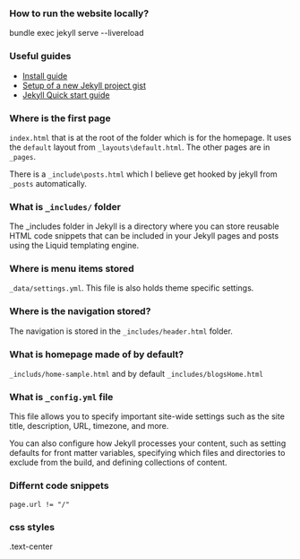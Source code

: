 ### How to run the website locally?
bundle exec jekyll serve --livereload

### Useful guides
- [Install guide](https://jekyllrb.com/docs/installation/macos/)
- [Setup of a new Jekyll project gist](https://gist.github.com/MichaelCurrin/3e5e063a89196eca997cac34e7678c77)
- [Jekyll Quick start guide](https://jekyllrb.com/docs/)

### Where is the first page
`index.html` that is at the root of the folder which is for the homepage. It uses the `default` layout from `_layouts\default.html`.
The other pages are in `_pages`. 

There is a `_include\posts.html` which I believe get hooked by jekyll from `_posts` automatically.

### What is `_includes/` folder
The _includes folder in Jekyll is a directory where you can store reusable HTML code snippets that can be included in your Jekyll pages and posts using the Liquid templating engine. 

### Where is menu items stored
`_data/settings.yml`. This file is also holds theme specific settings.

### Where is the navigation stored?
The navigation is stored in the `_includes/header.html` folder.

### What is homepage made of by default?
`_includs/home-sample.html` and by default `_includes/blogsHome.html`

### What is `_config.yml` file
This file allows you to specify important site-wide settings such as the site title, description, URL, timezone, and more.

 You can also configure how Jekyll processes your content, such as setting defaults for front matter variables, specifying which files and directories to exclude from the build, and defining collections of content.

 ### Differnt code snippets
 `page.url != "/"` 

 ### css styles
 .text-center
